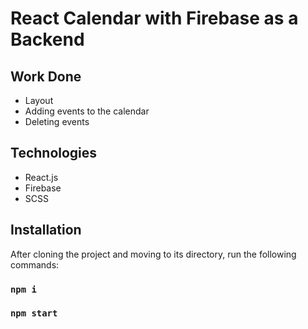 # React Calendar with Firebase as a Backend

## Work Done

- Layout
- Adding events to the calendar
- Deleting events

## Technologies

- React.js
- Firebase
- SCSS

## Installation

After cloning the project and moving to its directory, run the following commands:

### `npm i`

### `npm start`
